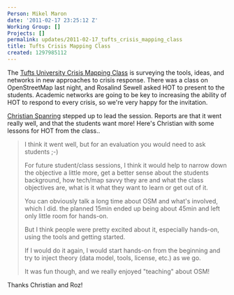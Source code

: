 ```yaml
---
Person: Mikel Maron
date: '2011-02-17 23:25:12 Z'
Working Group: []
Projects: []
permalink: updates/2011-02-17_tufts_crisis_mapping_class
title: Tufts Crisis Mapping Class
created: 1297985112
---
```

<p>The <a href="http://tuftscrisismappingclass.com/">Tufts University Crisis Mapping Class</a> is surveying the tools, ideas, and networks in new approaches to crisis response. There was a class on OpenStreetMap last night, and Rosalind Sewell asked HOT to present to the students. Academic networks are going to be key to increasing the ability of HOT to respond to every crisis, so we're very happy for the invitation.</p><p><a href="http://spanring.eu/">Christian Spanring</a> stepped up to lead the session. Reports are that it went really well, and that the students want more! Here's Christian with some lessons for HOT from the class..</p><blockquote><p>I think it went well, but for an evaluation you would need to ask students ;-)</p><p>For future student/class sessions, I think it would help to narrow down the objective a little more, get a better sense about the students background, how tech/map savvy they are and what the class objectives are, what is it what they want to learn or get out of it.</p><p>You can obviously talk a long time about OSM and what's involved, which I did. the planned 15min ended up being about 45min and left only little room for hands-on.</p><p>But I think people were pretty excited about it, especially hands-on, using the tools and getting started.</p><p>If I would do it again, I would start hands-on from the beginning and try to inject theory (data model, tools, license, etc.) as we go.</p><p>It was fun though, and we really enjoyed "teaching" about OSM!</p></blockquote><p>Thanks Christian and Roz!</p>
